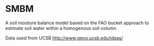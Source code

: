 # SMBM
A soil moisture balance model based on the FAO bucket approach to estimate soil water within a homogenous soil column.

Data used from UCSB http://www.geog.ucsb.edu/ideas/
